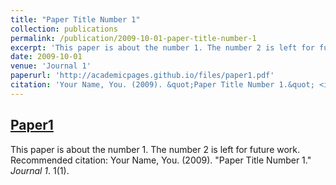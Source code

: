 ```yaml
---
title: "Paper Title Number 1"
collection: publications
permalink: /publication/2009-10-01-paper-title-number-1
excerpt: 'This paper is about the number 1. The number 2 is left for future work.'
date: 2009-10-01
venue: 'Journal 1'
paperurl: 'http://academicpages.github.io/files/paper1.pdf'
citation: 'Your Name, You. (2009). &quot;Paper Title Number 1.&quot; <i>Journal 1</i>. 1(1).'
---
```


[Paper1](http://academicpages.github.io/files/paper1.pdf)
------
This paper is about the number 1. The number 2 is left for future work.
Recommended citation: Your Name, You. (2009). "Paper Title Number 1." <i>Journal 1</i>. 1(1).